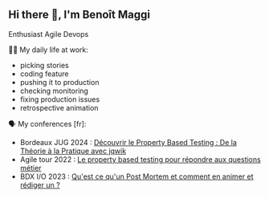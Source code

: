 ## Hi there 👋, I'm Benoît Maggi 

Enthusiast Agile Devops

👨‍💼 My daily life at work: 
* picking stories
* coding feature
* pushing it to production
* checking monitoring
* fixing production issues
* retrospective animation

<!--
**bmaggi/bmaggi** is a ✨ _special_ ✨ repository because its `README.md` (this file) appears on your GitHub profile.

Here are some ideas to get you started:

- 🔭 I’m currently working on ...
- 🌱 I’m currently learning ...
- 👯 I’m looking to collaborate on ...
- 🤔 I’m looking for help with ...
- 💬 Ask me about ...
- 📫 How to reach me: ...
- 😄 Pronouns: ...
- ⚡ Fun fact: ...
-->

🗣️ My conferences [fr]:
* Bordeaux JUG 2024 : [Découvrir le Property Based Testing : De la Théorie à la Pratique avec jqwik](https://www.youtube.com/watch?v=U5kYlKFlDZA&t=24s)
* Agile tour 2022 : [Le property based testing pour répondre aux questions métier](https://www.youtube.com/watch?v=Ta3nztSnze4)
* BDX I/O 2023 : [Qu'est ce qu'un Post Mortem et comment en animer et rédiger un ?](https://www.youtube.com/watch?v=BCSkxoFgpvg&t=15s)
